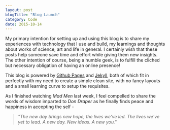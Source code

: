 ```yaml
---
layout: post
blogTitle: "Blog Launch"
category: Code
date: 2015-10-14
---
```

My primary intention for setting up and using this blog is to share my experiences with technology that I use and build, my learnings and thoughts about works of science, art and life in general\. I certainly wish that these posts help someone save time and effort while giving them new insights\. The other intention of course, being a humble geek, is to fulfill the cliched but necessary obligation of having an online presence!

This blog is powered by [Github Pages](https://pages.github.com/) and [Jekyll](http://jekyllrb.com), both of which fit in perfectly with my need to create a simple clean site, with no fancy layouts and a small learning curve to setup the requisites\.

As I finished watching *Mad Men* last week, I feel compelled to share the words of wisdom imparted to *Don Draper* as he finally finds peace and happiness in accepting the self \-  

> *\"The new day brings new hope, the lives we\'ve led\.
> The lives we\'ve yet to lead\.
> A new day\. New ideas\. A new you\.\"*
